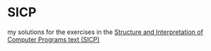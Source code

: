# SICP
my solutions for the exercises in the [Structure and Interpretation of Computer Programs text (SICP)](https://mitpress.mit.edu/sicp/full-text/book/book.html)
